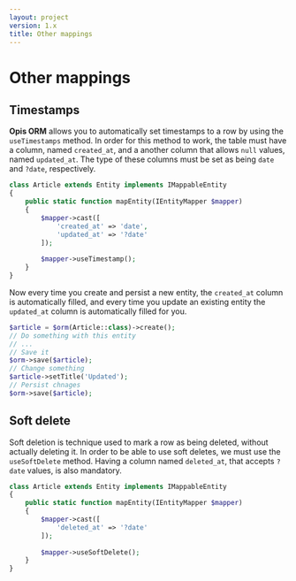 ```yaml
---
layout: project
version: 1.x
title: Other mappings
---
```

# Other mappings

## Timestamps

**Opis ORM** allows you to automatically set timestamps to a row by using the
`useTimestamps` method. In order for this method to work, the table must
have a column, named `created_at`, and a another column that allows `null` values, 
named `updated_at`. The type of these columns must be set as being 
`date` and `?date`, respectively.

```php
class Article extends Entity implements IMappableEntity
{
    public static function mapEntity(IEntityMapper $mapper)
    {
        $mapper->cast([
            'created_at' => 'date',
            'updated_at' => '?date'
        ]);
        
        $mapper->useTimestamp();
    }
}
```

Now every time you create and persist a new entity, the `created_at` column is automatically
filled, and every time you update an existing entity the `updated_at` column is
automatically filled for you.

```php
$article = $orm(Article::class)->create();
// Do something with this entity
// ...
// Save it
$orm->save($article); 
// Change something
$article->setTitle('Updated');
// Persist chnages
$orm->save($article);
```

## Soft delete

Soft deletion is technique used to mark a row as being deleted, without actually deleting it.
In order to be able to use soft deletes, we must use the `useSoftDelete` method.
Having a column named `deleted_at`, that accepts `?date` values, is also mandatory.

```php
class Article extends Entity implements IMappableEntity
{
    public static function mapEntity(IEntityMapper $mapper)
    {
        $mapper->cast([
            'deleted_at' => '?date'
        ]);
        
        $mapper->useSoftDelete();
    }
}
```